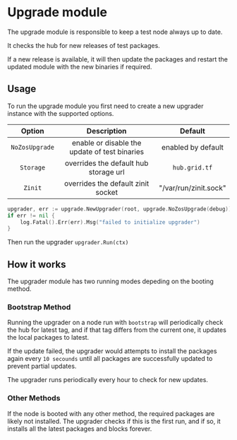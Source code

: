 # Upgrade module

The upgrade module is responsible to keep a test node always up to date.

It checks the hub for new releases of test packages.

If a new release is available, it will then update the packages and restart the updated module with the new binaries if required.

## Usage

To run the upgrade module you first need to create a new upgrader instance with the supported options.

|     Option     |                 Description                  |        Default        |
| :------------: | :------------------------------------------: | :-------------------: |
| `NoZosUpgrade` | enable or disable the update of test binaries |  enabled by default   |
|   `Storage`    |    overrides the default hub storage url     |     `hub.grid.tf`     |
|    `Zinit`     |      overrides the default zinit socket      | "/var/run/zinit.sock" |

```go
upgrader, err := upgrade.NewUpgrader(root, upgrade.NoZosUpgrade(debug))
if err != nil {
    log.Fatal().Err(err).Msg("failed to initialize upgrader")
}
```

Then run the upgrader `upgrader.Run(ctx)`

## How it works

The upgrader module has two running modes depeding on the booting method.

### Bootstrap Method

Running the upgrader on a node run with `bootstrap` will periodically check the hub for latest tag,
and if that tag differs from the current one, it updates the local packages to latest.

If the update failed, the upgrader would attempts to install the packages again every `10 secounds` until all packages are successfully updated to prevent partial updates.

The upgrader runs periodically every hour to check for new updates.

### Other Methods

If the node is booted with any other method, the required packages are likely not installed.
The upgrader checks if this is the first run, and if so, it installs all the latest packages and blocks forever.
